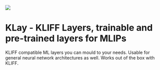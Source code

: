 ![](./KlayLogo.png)
# KLay - KLIFF Layers, trainable and pre-trained layers for MLIPs

KLIFF compatible ML layers you can mould to your needs. Usable for general neural network architectures as well. Works out of the box with KLIFF.


